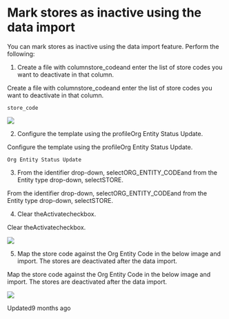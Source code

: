 # Mark stores as inactive using the data import

You can mark stores as inactive using the data import feature. Perform the following:

1. Create a file with columnstore_codeand enter the list of store codes you want to deactivate in that column.

Create a file with columnstore_codeand enter the list of store codes you want to deactivate in that column.

`store_code`

![](https://files.readme.io/47ae6e8-Store_with_one_coloumn.png)

2. Configure the template using the profileOrg Entity Status Update.

Configure the template using the profileOrg Entity Status Update.

`Org Entity Status Update`

3. From the identifier drop-down, selectORG_ENTITY_CODEand from the Entity type drop-down, selectSTORE.

From the identifier drop-down, selectORG_ENTITY_CODEand from the Entity type drop-down, selectSTORE.

4. Clear theActivatecheckbox.

Clear theActivatecheckbox.

![](https://files.readme.io/84988f0-Configure_template.png)

5. Map the store code against the Org Entity Code in the below image and import. The stores are deactivated after the data import.

Map the store code against the Org Entity Code in the below image and import. The stores are deactivated after the data import.

![](https://files.readme.io/660b106-Mapping.png)

Updated9 months ago